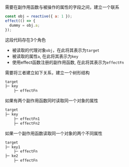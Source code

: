 需要在副作用函数与被操作的属性的字段之间，建立一个联系

```js
const obj = reactive({ a: 1 });
effect(() => {
  dummy = obj.a;
});
```

这段代码存在3个角色

- 被读取的代理对象`obj`，在此将其表示为`target`
- 被读取的属性`a`, 在此将其表示为`key`
- 使用effect函数注册的副作用函数, 在此将其表示为`effectFn`

需要将三者建立如下关系，建立一个树形结构

``` txt
target
├─ key
    ├─ effectFn
```

如果有两个副作用函数同时读取同一个对象的属性

```txt
target
├─ key
    ├─ effectFn1
    ├─ effectFn2
```

如果一个副作用函数读取同一个对象的两个不同属性

```txt
target
├─ key1
    ├─ effectFn
├─ ke2
    ├─ effectFn
```
